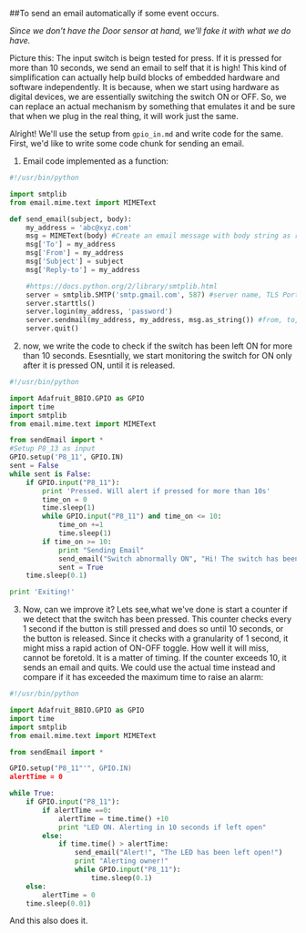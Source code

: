 ##To send an email automatically if some event occurs.

_Since we don't have the Door sensor at hand, we'll fake it with what we do have._

Picture this:
The input switch is beign tested for press. If it is pressed for more than 10 seconds, we send an email to self that it is high! This kind of simplification can actually help build blocks of embedded hardware and software independently. It is because, when we start using hardware as digital devices, we are essentially switching the switch ON or OFF. So, we can replace an actual mechanism by something that emulates it and be sure that when we plug in the real thing, it will work just the same.

Alright! We'll use the setup from `gpio_in.md` and write code for the same. First, we'd like to write some code chunk for sending an email.

1. Email code implemented as a function:
```python
#!/usr/bin/python

import smtplib
from email.mime.text import MIMEText

def send_email(subject, body):
    my_address = 'abc@xyz.com'
    msg = MIMEText(body) #Create an email message with body string as requested
    msg['To'] = my_address
    msg['From'] = my_address
    msg['Subject'] = subject
    msg['Reply-to'] = my_address

    #https://docs.python.org/2/library/smtplib.html
    server = smtplib.SMTP('smtp.gmail.com', 587) #server name, TLS Port
    server.starttls()
    server.login(my_address, 'password')
    server.sendmail(my_address, my_address, msg.as_string()) #from, to, msg[,opts]
    server.quit()
```

2. now, we write the code to check if the switch has been left ON for more than 10 seconds. Esesntially, we start monitoring the switch for ON only after it is pressed ON, until it is released.

```python
#!/usr/bin/python

import Adafruit_BBIO.GPIO as GPIO
import time
import smtplib
from email.mime.text import MIMEText

from sendEmail import *
#Setup P8_13 as input
GPIO.setup('P8_11', GPIO.IN)
sent = False
while sent is False:
    if GPIO.input("P8_11"):
        print 'Pressed. Will alert if pressed for more than 10s'
        time_on = 0
        time.sleep(1)
        while GPIO.input("P8_11") and time_on <= 10:
            time_on +=1
            time.sleep(1)
        if time_on >= 10:
            print "Sending Email"
            send_email("Switch abnormally ON", "Hi! The switch has been ON for at least 10 seconds. Please look into it. Thank you!")
            sent = True
    time.sleep(0.1)

print 'Exiting!'
```

3. Now, can we improve it? Lets see,what we've done is start a counter if we detect that the switch has been pressed. This counter checks every 1 second if the button is still pressed and does so until 10 seconds, or the button is released. Since it checks with a granularity of 1 second, it might miss a rapid action of ON-OFF toggle. How well it will miss, cannot be foretold. It is a matter of timing. If the counter exceeds 10, it sends an email and quits. We could use the actual time instead and compare if it has exceeded the maximum time to raise an alarm:

```python
#!/usr/bin/python

import Adafruit_BBIO.GPIO as GPIO
import time
import smtplib
from email.mime.text import MIMEText

from sendEmail import *

GPIO.setup("P8_11"'", GPIO.IN)
alertTime = 0

while True:
    if GPIO.input("P8_11"):
        if alertTime ==0:
            alertTime = time.time() +10
            print "LED ON. Alerting in 10 seconds if left open"
        else:
            if time.time() > alertTime:
                send_email("Alert!", "The LED has been left open!")
                print "Alerting owner!"
                while GPIO.input("P8_11"):
                    time.sleep(0.1)
    else:
        alertTime = 0
    time.sleep(0.01)
```

And this also does it. 
